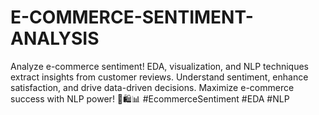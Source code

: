 # E-COMMERCE-SENTIMENT-ANALYSIS
 Analyze e-commerce sentiment! EDA, visualization, and NLP techniques extract insights from customer reviews. Understand sentiment, enhance satisfaction, and drive data-driven decisions. Maximize e-commerce success with NLP power! 💬🛍️📊 #EcommerceSentiment #EDA #NLP
